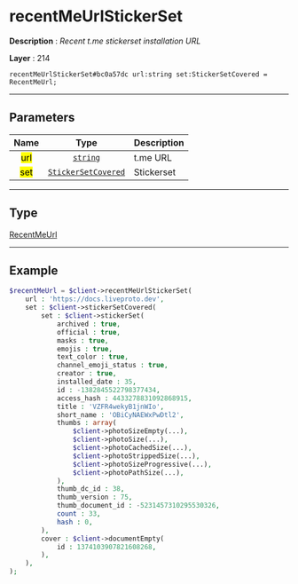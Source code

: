 # recentMeUrlStickerSet

**Description** : *Recent t\.me stickerset installation URL*

**Layer** : 214

```tl
recentMeUrlStickerSet#bc0a57dc url:string set:StickerSetCovered = RecentMeUrl;
```

---

## Parameters

| Name | Type | Description |
| :---: | :---: | :--- |
| <mark>url</mark> | [`string`](type/string) | t.me URL |
| <mark>set</mark> | [`StickerSetCovered`](type/StickerSetCovered) | Stickerset |

---

## Type

[RecentMeUrl](type/RecentMeUrl)

---

## Example

```php
$recentMeUrl = $client->recentMeUrlStickerSet(
	url : 'https://docs.liveproto.dev',
	set : $client->stickerSetCovered(
		set : $client->stickerSet(
			archived : true,
			official : true,
			masks : true,
			emojis : true,
			text_color : true,
			channel_emoji_status : true,
			creator : true,
			installed_date : 35,
			id : -1382845522798377434,
			access_hash : 4433278831092868915,
			title : 'VZFR4wekyB1jnWIo',
			short_name : 'OBiCyNAEWxPwDtl2',
			thumbs : array(
				$client->photoSizeEmpty(...),
				$client->photoSize(...),
				$client->photoCachedSize(...),
				$client->photoStrippedSize(...),
				$client->photoSizeProgressive(...),
				$client->photoPathSize(...),
			),
			thumb_dc_id : 38,
			thumb_version : 75,
			thumb_document_id : -5231457310295530326,
			count : 33,
			hash : 0,
		),
		cover : $client->documentEmpty(
			id : 1374103907821608268,
		),
	),
);
```